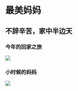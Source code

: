 # 最美妈妈

## 不辞辛苦，家中半边天

### 今年的回家之旅

![](http://o6qns6y6x.bkt.clouddn.com/18-5-11/43772177.jpg)

### 小时候的妈妈

![](http://o6qns6y6x.bkt.clouddn.com/18-5-11/19767196.jpg)
